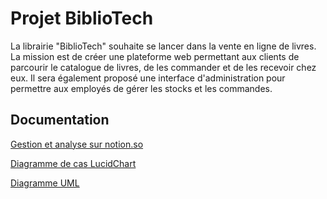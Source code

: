 
# Projet BiblioTech

La librairie "BiblioTech" souhaite se lancer dans la vente en ligne de livres. La mission est de créer une plateforme web permettant aux clients de parcourir le catalogue de livres, de les commander et de les recevoir chez eux. Il sera également proposé une interface d'administration pour permettre aux employés de gérer les stocks et les commandes.


## Documentation

[Gestion et analyse sur notion.so](https://pointy-trumpet-f8f.notion.site/Le-projet-BiblioTech-76ca3b6ee23e494a93ae013a59d188f3)

[Diagramme de cas LucidChart](https://lucid.app/lucidchart/3699a9f7-2388-4103-9345-f60d6846e445/edit?viewport_loc=-8%2C-30%2C1707%2C768%2C0_0&invitationId=inv_38d2745e-7001-4db5-b217-025279a67865)


[Diagramme UML](https://lucid.app/lucidchart/67062b6b-607f-43fc-9771-79bcff24e794/edit?viewport_loc=51%2C14%2C1973%2C799%2CHWEp-vi-RSFO&invitationId=inv_1783e08b-1aa6-4e9f-9530-a26e6ffd25f7)